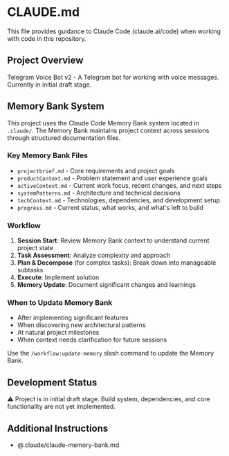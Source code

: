 # CLAUDE.md

This file provides guidance to Claude Code (claude.ai/code) when working with code in this repository.

## Project Overview

Telegram Voice Bot v2 - A Telegram bot for working with voice messages. Currently in initial draft stage.

## Memory Bank System

This project uses the Claude Code Memory Bank system located in `.claude/`. The Memory Bank maintains project context across sessions through structured documentation files.

### Key Memory Bank Files

- `projectbrief.md` - Core requirements and project goals
- `productContext.md` - Problem statement and user experience goals
- `activeContext.md` - Current work focus, recent changes, and next steps
- `systemPatterns.md` - Architecture and technical decisions
- `techContext.md` - Technologies, dependencies, and development setup
- `progress.md` - Current status, what works, and what's left to build

### Workflow

1. **Session Start**: Review Memory Bank context to understand current project state
2. **Task Assessment**: Analyze complexity and approach
3. **Plan & Decompose** (for complex tasks): Break down into manageable subtasks
4. **Execute**: Implement solution
5. **Memory Update**: Document significant changes and learnings

### When to Update Memory Bank

- After implementing significant features
- When discovering new architectural patterns
- At natural project milestones
- When context needs clarification for future sessions

Use the `/workflow:update-memory` slash command to update the Memory Bank.

## Development Status

⚠️ Project is in initial draft stage. Build system, dependencies, and core functionality are not yet implemented.

## Additional Instructions
- @.claude/claude-memory-bank.md